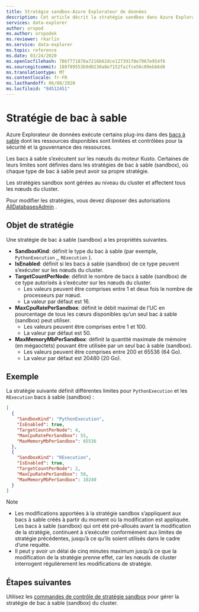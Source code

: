 ```yaml
---
title: Stratégie sandbox-Azure Explorateur de données
description: Cet article décrit la stratégie sandbox dans Azure Explorateur de données.
services: data-explorer
author: orspod
ms.author: orspodek
ms.reviewer: rkarlin
ms.service: data-explorer
ms.topic: reference
ms.date: 03/24/2020
ms.openlocfilehash: 786f771878a7216b62dce127391f0e7967e954f6
ms.sourcegitcommit: 188f89553b9d0230a8e7152fa1fce56c09ebb6d6
ms.translationtype: MT
ms.contentlocale: fr-FR
ms.lasthandoff: 06/08/2020
ms.locfileid: "84512451"
---
```

# <a name="sandbox-policy"></a>Stratégie de bac à sable

Azure Explorateur de données exécute certains plug-ins dans des [bacs à sable](../concepts/sandboxes.md) dont les ressources disponibles sont limitées et contrôlées pour la sécurité et la gouvernance des ressources.

Les bacs à sable s’exécutent sur les nœuds du moteur Kusto. Certaines de leurs limites sont définies dans les stratégies de bac à sable (sandbox), où chaque type de bac à sable peut avoir sa propre stratégie.

Les stratégies sandbox sont gérées au niveau du cluster et affectent tous les nœuds du cluster.

Pour modifier les stratégies, vous devez disposer des autorisations [AllDatabasesAdmin](../management/access-control/role-based-authorization.md) .

## <a name="the-policy-object"></a>Objet de stratégie

Une stratégie de bac à sable (sandbox) a les propriétés suivantes.

* **SandboxKind**: définit le type du bac à sable (par exemple, `PythonExecution` ,, `RExecution` ).
* **IsEnabled**: définit si les bacs à sable (sandbox) de ce type peuvent s’exécuter sur les nœuds du cluster.
* **TargetCountPerNode**: définit le nombre de bacs à sable (sandbox) de ce type autorisés à s’exécuter sur les nœuds du cluster.
  * Les valeurs peuvent être comprises entre 1 et deux fois le nombre de processeurs par nœud.
  * La valeur par défaut est 16.
* **MaxCpuRatePerSandbox**: définit le débit maximal de l’UC en pourcentage de tous les cœurs disponibles qu’un seul bac à sable (sandbox) peut utiliser.
  * Les valeurs peuvent être comprises entre 1 et 100.
  * La valeur par défaut est 50.
* **MaxMemoryMbPerSandbox**: définit la quantité maximale de mémoire (en mégaoctets) pouvant être utilisée par un seul bac à sable (sandbox).
  * Les valeurs peuvent être comprises entre 200 et 65536 (64 Go).
  * La valeur par défaut est 20480 (20 Go).

## <a name="example"></a>Exemple

La stratégie suivante définit différentes limites pour `PythonExecution` et les `RExecution` bacs à sable (sandbox) :

```json
[
  {
    "SandboxKind": "PythonExecution",
    "IsEnabled": true,
    "TargetCountPerNode": 4,
    "MaxCpuRatePerSandbox": 55,
    "MaxMemoryMbPerSandbox": 65536
  },
  {
    "SandboxKind": "RExecution",
    "IsEnabled": true,
    "TargetCountPerNode": 2,
    "MaxCpuRatePerSandbox": 50,
    "MaxMemoryMbPerSandbox": 10240
  }
]
```

> [!NOTE]
> * Les modifications apportées à la stratégie sandbox s’appliquent aux bacs à sable créés à partir du moment où la modification est appliquée. Les bacs à sable (sandbox) qui ont été pré-alloués avant la modification de la stratégie, continuent à s’exécuter conformément aux limites de stratégie précédentes, jusqu’à ce qu’ils soient utilisés dans le cadre d’une requête.
> * Il peut y avoir un délai de cinq minutes maximum jusqu’à ce que la modification de la stratégie prenne effet, car les nœuds de cluster interrogent régulièrement les modifications de stratégie.

## <a name="next-steps"></a>Étapes suivantes

Utilisez les [commandes de contrôle de stratégie sandbox](../management/sandbox-policy.md) pour gérer la stratégie de bac à sable (sandbox) du cluster.
 
